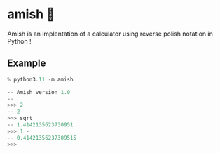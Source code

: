 # amish 🧮

Amish is an implentation of a calculator using reverse polish notation in Python !

## Example

```py
% python3.11 -m amish

-- Amish version 1.0
-- 
>>> 2
-- 2
>>> sqrt
-- 1.4142135623730951
>>> 1 -
-- 0.41421356237309515
>>> 
```

